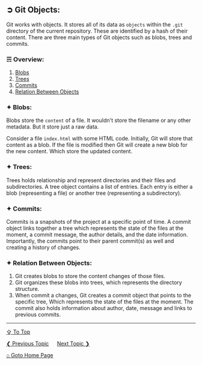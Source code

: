 ## &#10162; Git Objects:

Git works with objects. It stores all of its data as `objects` within the `.git` directory of the current repository. These are identified by a hash of their content. There are three main types of Git objects such as blobs, trees and commits.

### &#9780; Overview:
1. [Blobs](#-blobs)
2. [Trees](#-trees)
3. [Commits](#-commits)
4. [Relation Between Objects](#-relation-between-objects)

### &#10022; Blobs:

Blobs store the `content` of a file. It wouldn't store the filename or any other metadata. But it store just a raw data.

Consider a file `index.html` with some HTML code. Initially, Git will store that content as a blob.  If the file is modified then Git will create a new blob for the new content. Which store the updated content.

### &#10022; Trees:

Trees holds relationship and represent directories and their files and subdirectories. A tree object contains a list of entries. Each entry is either a blob (representing a file) or another tree (representing a subdirectory).

### &#10022; Commits:

Commits is a snapshots of the project at a specific point of time. A commit object links together a tree which represents the state of the files at the moment, a commit message, the author details, and the date information. Importantly, the commits point to their parent commit(s) as well and creating a history of changes.

### &#10022; Relation Between Objects:

1. Git creates blobs to store the content changes of those files.
2. Git organizes these blobs into trees, which represents the directory structure.
3. When commit a changes, Git creates a commit object that points to the specific tree, Which represents the state of the files at the moment. The commit also holds information about author, date, message and links to previous commits.

---
[&#8682; To Top](#-git-objects)

[&#10094; Previous Topic](./remote-repository.md) &emsp; [Next Topic &#10095;](./git-reset.md)

[&#8962; Goto Home Page](../README.md)